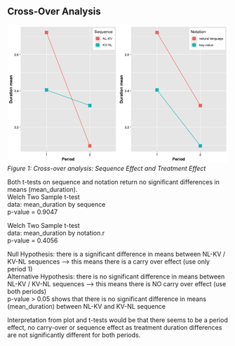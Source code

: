 ## Cross-Over Analysis

![Cross-Over Analysis](/cross-over-analysis.png)  
*Figure 1: Cross-over analysis: Sequence Effect and Treatment Effect*

Both t-tests on sequence and notation return no significant differences in means (mean_duration).  
Welch Two Sample t-test  
data: mean_duration by sequence  
p-value = 0.9047  

Welch Two Sample t-test  
data: mean_duration by notation.r  
p-value = 0.4056  

Null Hypothesis: there is a significant difference in means between NL-KV / KV-NL sequences --> this means there is a carry over effect (use only period 1)  
Alternative Hypothesis: there is no significant difference in means between NL-KV / KV-NL sequences --> this means there is NO carry over effect (use both periods)  
p-value > 0.05 shows that there is no significant difference in means (mean_duration) between NL-KV and KV-NL sequence

Interpretation from plot and t-tests would be that there seems to be a period effect, no carry-over or sequence effect as treatment duration differences are not significantly different for both periods.
